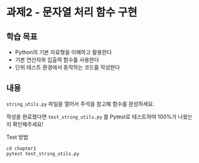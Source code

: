 # 과제2 - 문자열 처리 함수 구현

## 학습 목표

- Python의 기본 자료형을 이해하고 활용한다
- 기본 연산자와 입출력 함수를 사용한다
- 단위 테스트 환경에서 동작하는 코드를 작성한다

## 내용

`string_utils.py` 파일을 열어서 주석을 참고해 함수를 완성하세요.

작성을 완료했다면 `test_string_utils.py` 를 Pytest로 테스트하여 100%가 나왔는지 확인해주세요!

Test 방법

```shell
cd chapter1
pytest test_string_utils.py
```
